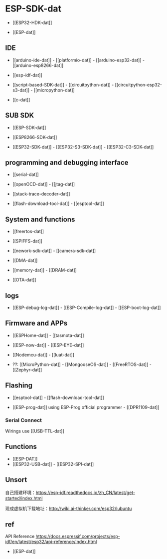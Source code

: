 



# ESP-SDK-dat

- [[ESP32-HDK-dat]]

- [[ESP-dat]] 

## IDE 

- [[arduino-ide-dat]] - [[platformio-dat]] - [[arduino-esp32-dat]] - [[arduino-esp8266-dat]]

- [[esp-idf-dat]] 

- [[script-based-SDK-dat]] - [[circuitpython-dat]] - [[circuitpython-esp32-s3-dat]] - [[micropython-dat]]

- [[c-dat]]



## SUB SDK 

- [[ESP-SDK-dat]]  

- [[ESP8266-SDK-dat]]

- [[ESP32-SDK-dat]] - [[ESP32-S3-SDK-dat]] - [[ESP32-C3-SDK-dat]]


## programming and debugging interface 

- [[serial-dat]]

- [[openOCD-dat]] - [[jtag-dat]]

- [[stack-trace-decoder-dat]]

- [[flash-download-tool-dat]] - [[esptool-dat]]

## System and functions 

- [[freertos-dat]]

- [[SPIFFS-dat]]

- [[nework-sdk-dat]] - [[camera-sdk-dat]]

- [[DMA-dat]]

- [[memory-dat]] - [[DRAM-dat]]

- [[OTA-dat]]


## logs 

- [[ESP-debug-log-dat]] - [[ESP-Compile-log-dat]] - [[ESP-boot-log-dat]]



## Firmware and APPs 

- [[ESPHome-dat]] - [[tasmota-dat]]

- [[ESP-now-dat]] - [[ESP-EYE-dat]]

- [[Nodemcu-dat]] - [[luat-dat]]

- ??: [[MicroPython-dat]] - [[MongooseOS-dat]] - [[FreeRTOS-dat]] - [[Zephyr-dat]]


## Flashing 

- [[esptool-dat]] - [[flash-download-tool-dat]]

- [[ESP-prog-dat]] using ESP-Prog official programmer - [[DPR1109-dat]]

### Serial Connect 
Wirings use [[USB-TTL-dat]]


## Functions 

- [[ESP-DAT]]
- [[ESP32-USB-dat]] - [[ESP32-SPI-dat]] 


## Unsort 

自己搭建环境：https://esp-idf.readthedocs.io/zh_CN/latest/get-started/index.html

现成虚拟机下载地址：http://wiki.ai-thinker.com/esp32/lubuntu



## ref 

API Reference
https://docs.espressif.com/projects/esp-idf/en/latest/esp32/api-reference/index.html

- [[ESP-dat]]

